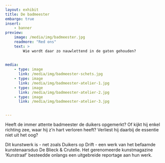 ```yaml
---
layout: exhibit
title: De badmeester
embargo: true
insert:
    - banner
preview: 
    image: /media/img/badmeester.jpg
    readmore: "Red ons"
    text: >
        Wie wordt daar zo nauwlettend in de gaten gehouden?
        
        
media:
    - type: image
      link: /media/img/badmeester-schets.jpg
    - type: image
      link: /media/img/badmeester-atelier-1.jpg
    - type: image
      link: /media/img/badmeester-atelier-2.jpg
    - type: image
      link: /media/img/badmeester-atelier-3.jpg
      

---
```


Heeft de immer attente badmeester de duikers opgemerkt? Of kijkt hij enkel richting zee, waar hij z’n hart verloren heeft? Verliest hij daarbij de essentie niet uit het oog?

Dit kunstwerk is - net zoals Duikers op Drift - een werk van het befaamde kunstenaarsduo De Blieck & Crutelle. Het gerenomeerde kunstmagazine ‘Kunstraaf’ besteedde onlangs een uitgebreide reportage aan hun werk.
